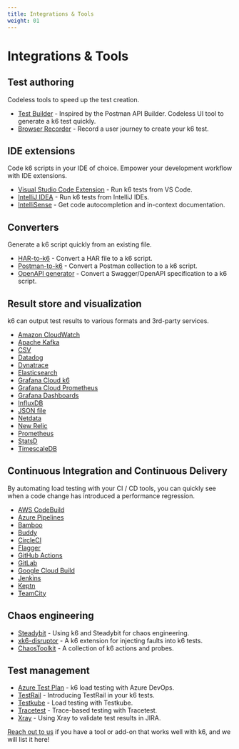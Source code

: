 ```yaml
---
title: Integrations & Tools
weight: 01
---
```


# Integrations & Tools

## Test authoring

Codeless tools to speed up the test creation.

- [Test Builder](https://grafana.com/docs/k6/<K6_VERSION>/using-k6/test-authoring/test-builder) - Inspired by the Postman API Builder. Codeless UI tool to generate a k6 test quickly.
- [Browser Recorder](https://grafana.com/docs/k6/<K6_VERSION>/using-k6/test-authoring/create-tests-from-recordings/using-the-browser-recorder) - Record a user journey to create your k6 test.

## IDE extensions

Code k6 scripts in your IDE of choice. Empower your development workflow with IDE extensions.

- [Visual Studio Code Extension](https://marketplace.visualstudio.com/items?itemName=k6.k6) - Run k6 tests from VS Code.
- [IntelliJ IDEA](https://plugins.jetbrains.com/plugin/16141-k6) - Run k6 tests from IntelliJ IDEs.
- [IntelliSense](https://grafana.com/docs/k6/<K6_VERSION>/set-up/configure-k6-intellisense) - Get code autocompletion and in-context documentation.

## Converters

Generate a k6 script quickly from an existing file.

- [HAR-to-k6](https://github.com/k6io/har-to-k6) - Convert a HAR file to a k6 script.
- [Postman-to-k6](https://github.com/apideck-libraries/postman-to-k6) - Convert a Postman collection to a k6 script.
- [OpenAPI generator](https://k6.io/blog/load-testing-your-api-with-swagger-openapi-and-k6) - Convert a Swagger/OpenAPI specification to a k6 script.

## Result store and visualization

k6 can output test results to various formats and 3rd-party services.

- [Amazon CloudWatch](https://grafana.com/docs/k6/<K6_VERSION>/results-output/real-time/amazon-cloudwatch)
- [Apache Kafka](https://grafana.com/docs/k6/<K6_VERSION>/results-output/real-time/apache-kafka)
- [CSV](https://grafana.com/docs/k6/<K6_VERSION>/results-output/real-time/csv)
- [Datadog](https://grafana.com/docs/k6/<K6_VERSION>/results-output/real-time/datadog)
- [Dynatrace](https://grafana.com/docs/k6/<K6_VERSION>/results-output/real-time/dynatrace)
- [Elasticsearch](https://grafana.com/docs/k6/<K6_VERSION>/results-output/real-time/elasticsearch)
- [Grafana Cloud k6](https://grafana.com/docs/k6/<K6_VERSION>/results-output/real-time/cloud)
- [Grafana Cloud Prometheus](https://grafana.com/docs/k6/<K6_VERSION>/results-output/real-time/grafana-cloud-prometheus)
- [Grafana Dashboards](https://grafana.com/docs/k6/<K6_VERSION>/results-output/grafana-dashboards)
- [InfluxDB](https://grafana.com/docs/k6/<K6_VERSION>/results-output/real-time/influxdb)
- [JSON file](https://grafana.com/docs/k6/<K6_VERSION>/results-output/real-time/json)
- [Netdata](https://grafana.com/docs/k6/<K6_VERSION>/results-output/real-time/netdata)
- [New Relic](https://grafana.com/docs/k6/<K6_VERSION>/results-output/real-time/new-relic)
- [Prometheus](https://grafana.com/docs/k6/<K6_VERSION>/results-output/real-time/prometheus-remote-write)
- [StatsD](https://grafana.com/docs/k6/<K6_VERSION>/results-output/real-time/statsd)
- [TimescaleDB](https://grafana.com/docs/k6/<K6_VERSION>/results-output/real-time/timescaledb)

## Continuous Integration and Continuous Delivery

By automating load testing with your CI / CD tools, you can quickly see when a code change has introduced a performance regression.

- [AWS CodeBuild](https://k6.io/blog/integrating-k6-with-aws-codebuild/)
- [Azure Pipelines](https://k6.io/blog/integrating-load-testing-with-azure-pipelines/)
- [Bamboo](https://k6.io/blog/integrating-k6-with-bamboo/)
- [Buddy](https://k6.io/blog/integrating-k6-with-buddy-devops/)
- [CircleCI](https://k6.io/blog/integrating-load-testing-with-circleci/)
- [Flagger](https://docs.flagger.app/usage/webhooks#k6-load-tester)
- [GitHub Actions](https://k6.io/blog/load-testing-using-github-actions/)
- [GitLab](https://k6.io/blog/integrating-load-testing-with-gitlab/)
- [Google Cloud Build](https://k6.io/blog/integrating-k6-with-google-cloud-build/)
- [Jenkins](https://k6.io/blog/integrating-load-testing-with-jenkins/)
- [Keptn](https://k6.io/blog/performance-testing-in-keptn-using-k6/)
- [TeamCity](https://k6.io/blog/load-testing-using-teamcity-and-k6/)

## Chaos engineering

- [Steadybit](https://k6.io/blog/chaos-engineering-with-k6-and-steadybit) - Using k6 and Steadybit for chaos engineering.
- [xk6-disruptor](https://grafana.com/docs/k6/<K6_VERSION>/javascript-api/xk6-disruptor) - A k6 extension for injecting faults into k6 tests.
- [ChaosToolkit](http://chaostoolkit.org/drivers/k6/) - A collection of k6 actions and probes.

## Test management

- [Azure Test Plan](https://medium.com/microsoftazure/load-testing-with-azure-devops-and-k6-839be039b68a) - k6 load testing with Azure DevOps.
- [TestRail](https://dev.to/kwidera/introducing-testrail-in-you-k6-tests-eck) - Introducing TestRail in your k6 tests.
- [Testkube](https://kubeshop.github.io/testkube/test-types/executor-k6) - Load testing with Testkube.
- [Tracetest](https://docs.tracetest.io/tools-and-integrations/integrations/k6) - Trace-based testing with Tracetest.
- [Xray](https://docs.getxray.app/display/XRAYCLOUD/Performance+and+load+testing+with+k6) - Using Xray to validate test results in JIRA.

[Reach out to us](mailto:support@k6.io) if you have a tool or add-on that works well with k6, and we will list it here!
